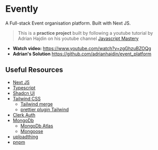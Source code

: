 # Evently

A Full-stack Event organisation platform. Built with Next JS.

> This is a **practice project** built by following a youtube tutorial by Adrian Hajdin on his youtube channel [Javascript Mastery](https://www.youtube.com/@javascriptmastery)

- **Watch video:** https://www.youtube.com/watch?v=zgGhzuBZOQg
- **Adrian's Solution** https://github.com/adrianhajdin/event_platform

## Useful Resources

- [Next JS](https://nextjs.org/docs)
- [Typescript](https://www.typescriptlang.org/)
- [Shadcn UI](https://ui.shadcn.com/)
- [Tailwind CSS](https://tailwindcss.com/docs/installation)
  - [Tailwind merge](https://github.com/dcastil/tailwind-merge)
  - [prettier plugin Tailwind](https://github.com/tailwindlabs/prettier-plugin-tailwindcss)
- [Clerk Auth](https://clerk.com/docs)
- [MongoDb](https://www.mongodb.com/docs/manual/tutorial/getting-started/)
  - [MongoDb Atlas](https://www.mongodb.com/docs/atlas/)
  - [Mongoose](https://mongoosejs.com/docs/)
- [uploadthing](https://docs.uploadthing.com/)
- [pnpm](https://pnpm.io/installation)
